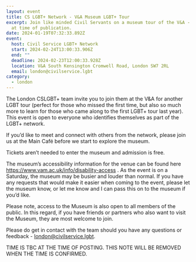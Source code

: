 ```yaml
---
layout: event
title: CS LGBT+ Network - V&A Museum LGBT+ Tour
excerpt: Join like minded Civil Servants on a museum tour of the V&A - Time TBC
  at time of publication.
date: 2024-01-19T07:32:33.892Z
event:
  host: Civil Service LGBT+ Network
  start: 2024-02-24T13:00:33.906Z
  end: ""
  deadline: 2024-02-23T12:00:33.928Z
  location: V&A South Kensington Cromwell Road, London SW7 2RL
  email: london@civilservice.lgbt
category:
  - london
---
```

The London CSLGBT+ team invite you to join them at the V&A for another LGBT tour (perfect for those who missed the first time, but also so much more to learn for those who came along to the first LGBT+ tour last year). This event is open to everyone who identifies themselves as part of the LGBT+ network.  

If you’d like to meet and connect with others from the network, please join us at the Main Café before we start to explore the museum. 

Tickets aren’t needed to enter the museum and admission is free. 

The museum’s accessibility information for the venue can be found here <https://www.vam.ac.uk/info/disability-access> . As the event is on a Saturday, the museum may be busier and louder than normal. If you have any requests that would make it easier when coming to the event, please let the museum know, or let me know and I can pass this on to the museum if you’d like.  

Please note, access to the Museum is also open to all members of the public. In this regard, if you have friends or partners who also want to visit the Museum, they are most welcome to join.  

Please do get in contact with the team should you have any questions or feedback - [london@civilservice.lgbt](mailto:mailto:london@civilservice.lgbt). 

T﻿IME IS TBC AT THE TIME OF POSTING. THIS NOTE WILL BE REMOVED WHEN THE TIME IS CONFIRMED.